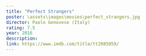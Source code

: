 ```yaml
---
title: "Perfect Strangers"
poster: \assets\images\movies\perfect_strangers.jpg
director: Paolo Genovese (Italy)
rating: 7.5
year: 2016
description:
link: https://www.imdb.com/title/tt2085059/
---
```

